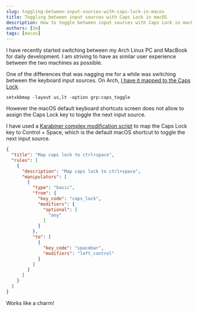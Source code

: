 ```yaml
---
slug: toggling-between-input-sources-with-caps-lock-in-macos
title: Toggling between input sources with Caps Lock in macOS
description: How to toggle between input sources with Caps Lock in macOS
authors: [2m]
tags: [macos]
---
```


I have recently started switching between my Arch Linux PC and MacBook for daily development. I am striving to have as similar user experience between the two machines as possible.

<!--truncate-->

One of the differences that was nagging me for a while was switching between the keyboard input sources. On Arch, [I have it mapped to the Caps Lock](https://github.com/2m/dotfiles/blob/bb877efa3f4e2799f7bf338044b2b8ddd4500b33/home/dot_xprofile.tmpl#L14).

```shell
setxkbmap -layout us,lt -option grp:caps_toggle
```

However the macOS default keyboard shortcuts screen does not allow to assign the Caps Lock key to toggle the next input source.

I have used a [Karabiner complex modification script](https://github.com/2m/dotfiles/blob/bb877efa3f4e2799f7bf338044b2b8ddd4500b33/home/dot_config/private_karabiner/private_assets/private_complex_modifications/caps_to_ctrl_space.json) to map the Caps Lock key to Control + Space, which is the default macOS shortcut to toggle the next input source.

```json
{
  "title": "Map caps lock to ctrl+space",
  "rules": [
    {
      "description": "Map caps lock to ctrl+space",
      "manipulators": [
        {
          "type": "basic",
          "from": {
            "key_code": "caps_lock",
            "modifiers": {
              "optional": [
                "any"
              ]
            }
          },
          "to": [
            {
              "key_code": "spacebar",
              "modifiers": "left_control"
            }
          ]
        }
      ]
    }
  ]
}
```

Works like a charm!

